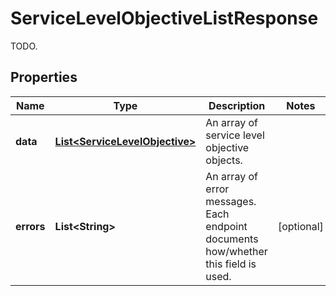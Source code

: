 

# ServiceLevelObjectiveListResponse

TODO.
## Properties

Name | Type | Description | Notes
------------ | ------------- | ------------- | -------------
**data** | [**List&lt;ServiceLevelObjective&gt;**](ServiceLevelObjective.md) | An array of service level objective objects. | 
**errors** | **List&lt;String&gt;** | An array of error messages. Each endpoint documents how/whether this field is used. |  [optional]




